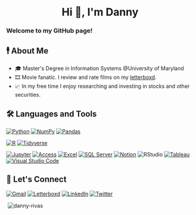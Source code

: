 <h1 align="center">Hi 👋, I'm Danny</h1>

### Welcome to my GitHub page!

## 🕴️ About Me
- 🎓 Master's Degree in Information Systems @University of Maryland
- 🎞️ Movie fanatic. I review and rate films on my [letterboxd](https://letterboxd.com/dannyrivas/). 
- 📈 In my free time I enjoy researching and investing in stocks and other securities.

## 🛠️ Languages and Tools
[![Python](https://img.shields.io/badge/Python-3776AB?style=flat&logo=python&logoColor=white)](https://www.python.org/)
[![NumPy](https://img.shields.io/badge/numpy-043343?style=flat&logo=numpy&logoColor=white)](https://www.numpy.org/)
[![Pandas](https://img.shields.io/badge/pandas-160458?style=flat&logo=pandas&logoColor=white)](https://www.pandas.pydata.org/)

[![R](https://img.shields.io/badge/R-276DC3?style=flat&logo=r&logoColor=white)](https://r-project.org/)
[![Tidyverse](https://img.shields.io/badge/tidyverse-000000?style=flat&logo=tidyverse&logoColor=white)](https://r-project.org/)

[![Jupyter](https://img.shields.io/badge/Jupyter-F37626?style=flat&logo=jupyter&logoColor=white)](https://shields.io/)
[![Access](https://img.shields.io/badge/Microsoft_Access-A4373A?style=flat&logo=microsoft-access&logoColor=white)](https://shields.io/)
[![Excel](https://img.shields.io/badge/Microsoft_Excel-217346?style=flat&logo=microsoft-excel&logoColor=white)](https://shields.io/)
[![SQL Server](https://img.shields.io/badge/Microsoft_SQL_Server-CC2927?style=flat&logo=microsoft-sql-server&logoColor=white)](https://shields.io/)
[![Notion](https://img.shields.io/badge/Notion-000000?style=flat&logo=notion&logoColor=white)](https://notion.com/)
![RStudio](https://img.shields.io/badge/-RStudio-4aa4de?style=flat&logo=rstudio&logoColor=white)
[![Tableau](https://img.shields.io/badge/Tableau-1C4481?style=flat&logo=tableau&logoColor=white)](https://tableau.com/)
[![Visual Studio Code](https://img.shields.io/badge/Visual_Studio_Code-0078d7?style=flat&logo=visual-studio-code&logoColor=white)](https://code.visualstudio.com)



## 🤝 Let's Connect

[![Gmail](https://img.shields.io/badge/dannyrivaes@gmail.com-bb001b?style=flat&logo=gmail&logoColor=white)](https://mail.google.com/mail/?view=cm&source=mailto&to=dannyrivaes@gmail.com)
[![Letterboxd](https://img.shields.io/badge/@dannyrivas-ff8000?style=flat&logo=letterboxd&logoColor=white)](https://letterboxd.com/dannyrivas/)
[![LinkedIn](https://img.shields.io/badge/Danny_Rivas-0077B5?style=flat&logo=linkedin&logoColor=white)](https://www.linkedin.com/in/dannyerivas/)
[![Twitter](https://img.shields.io/badge/@dannyrivaes-1DA1F2?style=flat&logo=twitter&logoColor=white)](https://twitter.com/dannyrivaes)


<p>&nbsp;<img align="center" src="https://github-readme-stats.vercel.app/api?username=danny-rivas&show_icons=true&locale=en" alt="danny-rivas" /></p>

